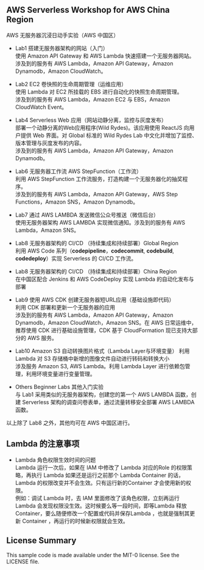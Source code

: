 ## AWS Serverless Workshop for AWS China Region
AWS 无服务器沉浸日动手实验（AWS 中国区）  

* Lab1 搭建无服务器架构的网站（入门）  
  使用 Amazon API Gateway 和 AWS Lambda 快速搭建一个无服务器网站。  
  涉及到的服务有 AWS Lambda，Amazon API Gateway，Amazon Dynamodb，Amazon CloudWatch。

* Lab2 EC2 卷快照的生命周期管理（运维应用）  
  使用 Lambda 对 EC2 所挂载的 EBS 进行自动化的快照生命周期管理。  
  涉及到的服务有 AWS Lambda，Amazon EC2 与 EBS，Amazon CloudWatch Event。

* Lab4 Serverless Web 应用（网站动静分离，监控与灰度发布）   
  部署一个动静分离的Web应用程序(Wild Rydes)。该应用使用 ReactJS 向用户提供 Web 界面。对 Global 标准的 Wild Rydes Lab 中文化并增加了监控、版本管理与灰度发布的内容。  
  涉及到的服务有 AWS Lambda，Amazon API Gateway，Amazon Dynamodb。
  
* Lab6 无服务器工作流 AWS StepFunction（工作流）  
  利用 AWS StepFunction 工作流服务，打造构建一个无服务器化的抽奖程序。  
  涉及到的服务有 AWS Lambda，Amazon API Gateway，AWS Step Functions，Amazon SNS，Amazon Dynamodb。

* Lab7 通过 AWS LAMBDA 发送微信公众号推送（微信后台）  
  使用无服务器架构 AWS LAMBDA 实现微信通知。涉及到的服务有 AWS Lambda，Amazon SNS。  

* Lab8 无服务器架构的 CI/CD （持续集成和持续部署）Global Region  
  利用 AWS Code 系列（**codepipeline**，**codecommit**, **codebuild**, **codedeploy**）实现 Serverless 的 CI/CD 工作流。

* Lab8 无服务器架构的 CI/CD （持续集成和持续部署）China Region  
  在中国区配合 Jenkins 和 AWS CodeDeploy 实现 Lambda 的自动化发布与部署

* Lab9 使用 AWS CDK 创建无服务器短URL应用（基础设施即代码）  
  利用 CDK 部署和更新一个无服务器的应用  
  涉及到的服务有 AWS Lambda，Amazon API Gateway，Amazon Dynamodb，Amazon CloudWatch，Amazon SNS。在 AWS 日常运维中，推荐使用 CDK 进行基础设施管理，CDK 基于 CloudFormation 现已支持大部分的 AWS 服务。

* Lab10 Amazon S3 自动转换图片格式（Lambda Layer与环境变量）
  利用 Lambda 对 S3 存储桶中新增的图像文件自动进行转码和转换大小  
  涉及服务 Amazon S3, AWS Lambda。利用 Lambda Layer 进行依赖包管理，利用环境变量进行变量管理。

* Others Beginner Labs 其他入门实验  
  与 Lab1 采用类似的无服务器架构，创建您的第一个 AWS LAMBDA 函数，创建 Serverless 架构的调查问卷表单，通过流量转移安全部署 AWS LAMBDA 函数。
  
  
以上除了 Lab8 之外，其他均可在 AWS 中国区进行。  
  
## Lambda 的注意事项

* Lambda 角色权限生效时间的问题  
Lambda 运行一次后，如果在 IAM 中修改了 Lambda 对应的Role 的权限策略，再执行 Lambda 如果还是运行之前那个 Lambda Container 的话，Lambda 的权限改变并不会生效。只有运行新的Container 才会使用新的权限。  
例如：调试 Lambda 时，去 IAM 里面修改了该角色权限，立刻再运行 Lambda 会发现权限没生效。这时候要么等一段时间，即等Lambda 释放 Container，要么随便修改一个配置或代码并保存Lambda ，也就是强制其更新 Container ，再运行的时候新权限就会生效。  


## License Summary

This sample code is made available under the MIT-0 license. See the LICENSE file.
